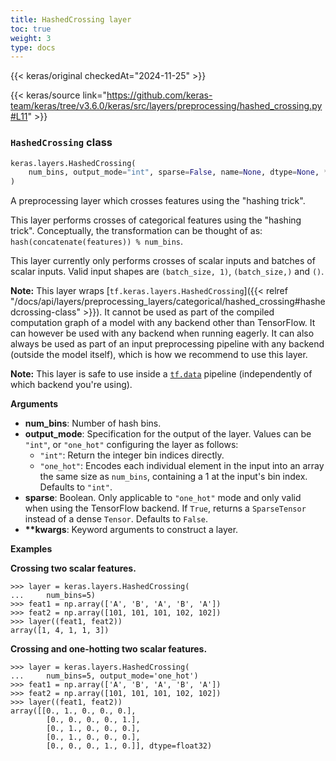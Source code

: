```yaml
---
title: HashedCrossing layer
toc: true
weight: 3
type: docs
---
```


{{< keras/original checkedAt="2024-11-25" >}}

{{< keras/source link="https://github.com/keras-team/keras/tree/v3.6.0/keras/src/layers/preprocessing/hashed_crossing.py#L11" >}}

### `HashedCrossing` class

```python
keras.layers.HashedCrossing(
    num_bins, output_mode="int", sparse=False, name=None, dtype=None, **kwargs
)
```

A preprocessing layer which crosses features using the "hashing trick".

This layer performs crosses of categorical features using the "hashing trick". Conceptually, the transformation can be thought of as: `hash(concatenate(features)) % num_bins`.

This layer currently only performs crosses of scalar inputs and batches of scalar inputs. Valid input shapes are `(batch_size, 1)`, `(batch_size,)` and `()`.

**Note:** This layer wraps [`tf.keras.layers.HashedCrossing`]({{< relref "/docs/api/layers/preprocessing_layers/categorical/hashed_crossing#hashedcrossing-class" >}}). It cannot be used as part of the compiled computation graph of a model with any backend other than TensorFlow. It can however be used with any backend when running eagerly. It can also always be used as part of an input preprocessing pipeline with any backend (outside the model itself), which is how we recommend to use this layer.

**Note:** This layer is safe to use inside a [`tf.data`](https://www.tensorflow.org/api_docs/python/tf/data) pipeline (independently of which backend you're using).

**Arguments**

- **num_bins**: Number of hash bins.
- **output_mode**: Specification for the output of the layer. Values can be `"int"`, or `"one_hot"` configuring the layer as follows:
  - `"int"`: Return the integer bin indices directly.
  - `"one_hot"`: Encodes each individual element in the input into an array the same size as `num_bins`, containing a 1 at the input's bin index. Defaults to `"int"`.
- **sparse**: Boolean. Only applicable to `"one_hot"` mode and only valid when using the TensorFlow backend. If `True`, returns a `SparseTensor` instead of a dense `Tensor`. Defaults to `False`.
- **\*\*kwargs**: Keyword arguments to construct a layer.

**Examples**

**Crossing two scalar features.**

```console
>>> layer = keras.layers.HashedCrossing(
...     num_bins=5)
>>> feat1 = np.array(['A', 'B', 'A', 'B', 'A'])
>>> feat2 = np.array([101, 101, 101, 102, 102])
>>> layer((feat1, feat2))
array([1, 4, 1, 1, 3])
```

**Crossing and one-hotting two scalar features.**

```console
>>> layer = keras.layers.HashedCrossing(
...     num_bins=5, output_mode='one_hot')
>>> feat1 = np.array(['A', 'B', 'A', 'B', 'A'])
>>> feat2 = np.array([101, 101, 101, 102, 102])
>>> layer((feat1, feat2))
array([[0., 1., 0., 0., 0.],
        [0., 0., 0., 0., 1.],
        [0., 1., 0., 0., 0.],
        [0., 1., 0., 0., 0.],
        [0., 0., 0., 1., 0.]], dtype=float32)
```
